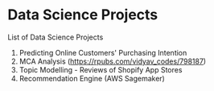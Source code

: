 # Data Science Projects

List of Data Science Projects
1. Predicting Online Customers' Purchasing Intention
2. MCA Analysis (https://rpubs.com/vidyav_codes/798187)
3. Topic Modelling - Reviews of Shopify App Stores
4. Recommendation Engine (AWS Sagemaker)
